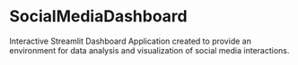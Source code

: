 # SocialMediaDashboard
Interactive Streamlit Dashboard Application created to provide an environment for data analysis and visualization of social media interactions.
